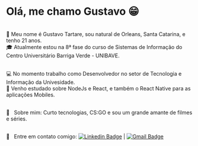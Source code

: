 # Olá, me chamo Gustavo :grin:

<br/>:wave: Meu nome é Gustavo Tartare, sou natural de Orleans, Santa Catarina, e tenho 21 anos. 
<br/>:mortar_board: Atualmente estou na 8ª fase do curso de Sistemas de Informação do Centro Universitário Barriga Verde - UNIBAVE. 

<br/>:computer: No momento trabalho como Desenvolvedor no setor de Tecnologia e Informação da Univesidade.
<br/>:iphone: Venho estudado sobre NodeJs e React, e também o React Native para as aplicações Mobiles.

<br/> 💬  &nbsp; Sobre mim: Curto tecnologias, CS:GO e sou um grande amante de filmes e séries.

<br/> :email: &nbsp; Entre em contato comigo: [![Linkedin Badge](https://img.shields.io/badge/-GustavoTartare-blue?style=flat-square&logo=Linkedin&logoColor=white&link=https://www.linkedin.com/in/gustavo-tartare-3631621a4/)](https://www.linkedin.com/in/gustavo-tartare-3631621a4/) 
|
[![Gmail Badge](https://img.shields.io/badge/-gustavocarrertartare@gmail.com-c14438?style=flat-square&logo=Gmail&logoColor=white&link=mailto:gustavocarrertartare@gmail.com)](mailto:gustavocarrertartare@gmail.com)
